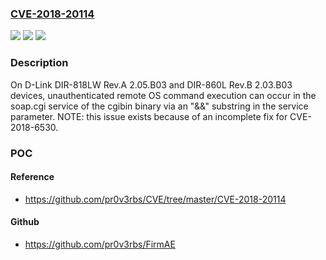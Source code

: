 ### [CVE-2018-20114](https://cve.mitre.org/cgi-bin/cvename.cgi?name=CVE-2018-20114)
![](https://img.shields.io/static/v1?label=Product&message=n%2Fa&color=blue)
![](https://img.shields.io/static/v1?label=Version&message=n%2Fa&color=blue)
![](https://img.shields.io/static/v1?label=Vulnerability&message=n%2Fa&color=brighgreen)

### Description

On D-Link DIR-818LW Rev.A 2.05.B03 and DIR-860L Rev.B 2.03.B03 devices, unauthenticated remote OS command execution can occur in the soap.cgi service of the cgibin binary via an "&&" substring in the service parameter.  NOTE: this issue exists because of an incomplete fix for CVE-2018-6530.

### POC

#### Reference
- https://github.com/pr0v3rbs/CVE/tree/master/CVE-2018-20114

#### Github
- https://github.com/pr0v3rbs/FirmAE

